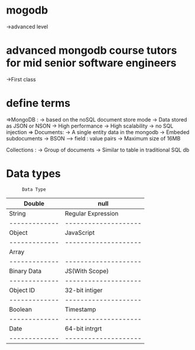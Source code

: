 # mogodb
->advanced level 
# advanced mongodb course tutors for mid senior software engineers

->First class 

# define terms

=>MongoDB :   -> based on the noSQL document store mode
              -> Data stored as JSON or NSON
              -> High performance 
              -> High scalability 
              -> no SQL injection
=> Documents: -> A single entity data in the mongodb
              -> Embeded subdocuments
              -> BSON --> field : value pairs
              -> Maximum size of 16MB

Collections : -> Group of documents
              -> Similar to table in traditional SQL db


               
# Data types 
 
          Data Type                
 
 | Double      |     null           |
 |-------------|--------------------|
 | String      | Regular Expression |
 |-------------|--------------------|
 | Object      | JavaScript         |
 |-------------|--------------------|
 | Array       |                    |
 |-------------|--------------------|
 | Binary Data |JS(With Scope)      |
 |-------------|--------------------|
 | Object ID   | 32-bit intiger     |
 |-------------|--------------------|
 | Boolean     | Timestamp          |
 |-------------|--------------------|
 | Date        | 64-bit intrgrt     |
 |-------------|--------------------|